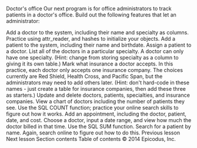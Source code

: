 Doctor's office
Our next program is for office administrators to track patients in a doctor's office. Build out the following features that let an administrator:

Add a doctor to the system, including their name and specialty as columns. Practice using attr_reader, and hashes to initialize your objects.
Add a patient to the system, including their name and birthdate.
Assign a patient to a doctor.
List all of the doctors in a particular specialty. A doctor can only have one specialty. (Hint: change from storing specialty as a column to giving it its own table.)
Mark what insurance a doctor accepts. In this practice, each doctor only accepts one insurance company. The choices currently are Red Shield, Health Cross, and Pacific Span, but the administrators may need to add others later. (Hint: don't hard-code in these names - just create a table for insurance companies, then add these three as starters.)
Update and delete doctors, patients, specialties, and insurance companies.
View a chart of doctors including the number of patients they see. Use the SQL COUNT function; practice your online search skills to figure out how it works.
Add an appointment, including the doctor, patient, date, and cost.
Choose a doctor, input a date range, and view how much the doctor billed in that time. Use the SQL SUM function.
Search for a patient by name. Again, search online to figure out how to do this.
Previous lesson
Next lesson
Section contents
Table of contents
© 2014 Epicodus, Inc.
